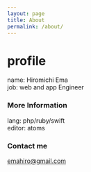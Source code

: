 ```yaml
---
layout: page
title: About
permalink: /about/
---
```


# profile
name: Hiromichi Ema  
job: web and app Engineer

### More Information

lang: php/ruby/swift  
editor: atoms

### Contact me

[emahiro@gmail.com](mailto:email@domain.com)
